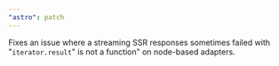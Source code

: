 ```yaml
---
"astro": patch
---
```


Fixes an issue where a streaming SSR responses sometimes failed with "`iterator.result`" is not a function" on node-based adapters.
